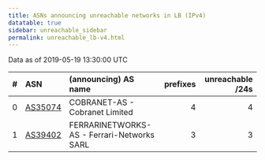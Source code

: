 ```yaml
---
title: ASNs announcing unreachable networks in LB (IPv4)
datatable: true
sidebar: unreachable_sidebar
permalink: unreachable_lb-v4.html
---
```


Data as of 2019-05-19 13:30:00 UTC


<div class="datatable-begin"></div>

|   # | ASN                                    | (announcing) AS name                       |   prefixes |   unreachable /24s |
|----:|:---------------------------------------|:-------------------------------------------|-----------:|-------------------:|
|   0 | [AS35074](unreachable_AS35074-v4.html) | COBRANET-AS - Cobranet Limited             |          4 |                  4 |
|   1 | [AS39402](unreachable_AS39402-v4.html) | FERRARINETWORKS-AS - Ferrari-Networks SARL |          3 |                  3 |

<div class="datatable-end"></div>